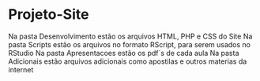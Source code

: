 # Projeto-Site

Na pasta Desenvolvimento estão os arquivos HTML, PHP e CSS do Site
Na pasta Scripts estão os arquivos no formato RScript, para serem usados no RStudio
Na pasta Apresentacoes estão os pdf´s de cada aula
Na pasta Adicionais estão arquivos adicionais como apostilas e outros materias da internet
